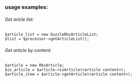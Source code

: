 ### usage examples:

###### Get aricle list:

```
$article_list = new GuzzleRbcArticleList;
$list = $processor->getArticleList();
```

###### Get article by content:
```
$article = new RbcArticle;
$is_article = $article->isArticle(<article content>);
$article_item = $article->getArticle(<article content>);
```